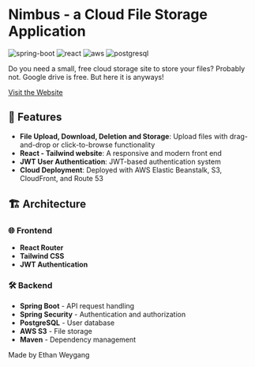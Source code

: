 # Nimbus - a Cloud File Storage Application
![spring-boot](https://img.shields.io/badge/Spring_Boot-6DB33F?style=for-the-badge&logo=spring-boot&logoColor=white)
![react](https://img.shields.io/badge/React-20232A?style=for-the-badge&logo=react&logoColor=61DAFB)
![aws](https://img.shields.io/badge/Amazon_Web_Services-FF9900?style=for-the-badge&logo=amazonwebservices&logoColor=white)
![postgresql](https://img.shields.io/badge/PostgreSQL-316192?style=for-the-badge&logo=postgresql&logoColor=white)
</br>

Do you need a small, free cloud storage site to store your files? Probably not. Google drive is free. But here it is anyways!

[Visit the Website](https://dx26d5982gukc.cloudfront.net/login)

## 🚀 Features

- **File Upload, Download, Deletion and Storage**: Upload files with drag-and-drop or click-to-browse functionality
- **React - Tailwind website**: A responsive and modern front end
- **JWT User Authentication**: JWT-based authentication system
- **Cloud Deployment**: Deployed with AWS Elastic Beanstalk, S3, CloudFront, and Route 53

## 🏗️ Architecture

### 🌐 Frontend
- **React Router**
- **Tailwind CSS**
- **JWT Authentication**

### 🛠️ Backend
- **Spring Boot** - API request handling
- **Spring Security** - Authentication and authorization
- **PostgreSQL** - User database
- **AWS S3** - File storage
- **Maven** - Dependency management

Made by Ethan Weygang
